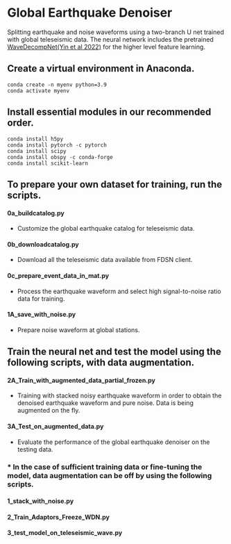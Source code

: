 # Global Earthquake Denoiser  
Splitting earthquake and noise waveforms using a two-branch U net trained with global teleseismic data.
The neural network includes the pretrained [WaveDecompNet(Yin et al 2022)](https://github.com/yinjiuxun/WaveDecompNet-paper/) for the higher level feature learning.

## Create a virtual environment in Anaconda.
```
conda create -n myenv python=3.9
conda activate myenv
```
## Install essential modules in our recommended order.
```
conda install h5py
conda install pytorch -c pytorch
conda install scipy
conda install obspy -c conda-forge
conda install scikit-learn
```
## To prepare your own dataset for training, run the scripts. 
#### 0a_buildcatalog.py
- Customize the global earthquake catalog for teleseismic data.   
#### 0b_downloadcatalog.py
- Download all the teleseismic data available from FDSN client.
#### 0c_prepare_event_data_in_mat.py
- Process the earthquake waveform and select high signal-to-noise ratio data for training.
#### 1A_save_with_noise.py
- Prepare noise waveform at global stations.

## Train the neural net and test the model using the following scripts, with data augmentation.
#### 2A_Train_with_augmented_data_partial_frozen.py
- Training with stacked noisy earthquake waveform in order to obtain the denoised earthquake waveform and pure noise. Data is being augmented on the fly.
#### 3A_Test_on_augmented_data.py
- Evaluate the performance of the global earthquake denoiser on the testing data.

### * In the case of sufficient training data or fine-tuning the model, data augmentation can be off by using the following scripts.
#### 1_stack_with_noise.py
#### 2_Train_Adaptors_Freeze_WDN.py
#### 3_test_model_on_teleseismic_wave.py
